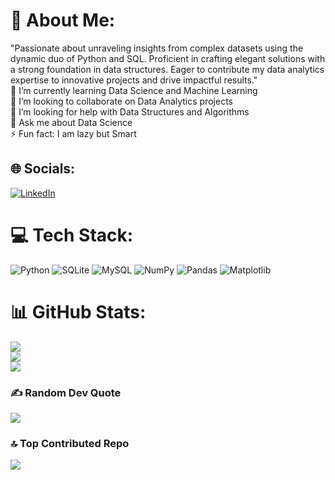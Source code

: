 # 💫 About Me:
"Passionate about unraveling insights from complex datasets using the dynamic duo of Python and SQL. Proficient in crafting elegant solutions with a strong foundation in data structures. Eager to contribute my data analytics expertise to innovative projects and drive impactful results."<br>🌱 I’m currently learning Data Science and Machine Learning<br>👯 I’m looking to collaborate on Data Analytics projects<br>🤝 I’m looking for help with Data Structures and Algorithms<br>💬 Ask me about Data Science<br>⚡ Fun fact: I am lazy but Smart


## 🌐 Socials:
[![LinkedIn](https://img.shields.io/badge/LinkedIn-%230077B5.svg?logo=linkedin&logoColor=white)](https://linkedin.com/in/pratik-hingnekar-936349219) 

# 💻 Tech Stack:
![Python](https://img.shields.io/badge/python-3670A0?style=for-the-badge&logo=python&logoColor=ffdd54) ![SQLite](https://img.shields.io/badge/sqlite-%2307405e.svg?style=for-the-badge&logo=sqlite&logoColor=white) ![MySQL](https://img.shields.io/badge/mysql-%2300000f.svg?style=for-the-badge&logo=mysql&logoColor=white) ![NumPy](https://img.shields.io/badge/numpy-%23013243.svg?style=for-the-badge&logo=numpy&logoColor=white) ![Pandas](https://img.shields.io/badge/pandas-%23150458.svg?style=for-the-badge&logo=pandas&logoColor=white) ![Matplotlib](https://img.shields.io/badge/Matplotlib-%23ffffff.svg?style=for-the-badge&logo=Matplotlib&logoColor=black)
# 📊 GitHub Stats:
![](https://github-readme-stats.vercel.app/api?username=pratikhingnekar&theme=radical&hide_border=false&include_all_commits=true&count_private=true)<br/>
![](https://github-readme-streak-stats.herokuapp.com/?user=pratikhingnekar&theme=radical&hide_border=false)<br/>
![](https://github-readme-stats.vercel.app/api/top-langs/?username=pratikhingnekar&theme=radical&hide_border=false&include_all_commits=true&count_private=true&layout=compact)

### ✍️ Random Dev Quote
![](https://quotes-github-readme.vercel.app/api?type=vetical&theme=radical)

### 🔝 Top Contributed Repo
![](https://github-contributor-stats.vercel.app/api?username=pratikhingnekar&limit=5&theme=dark&combine_all_yearly_contributions=true)
